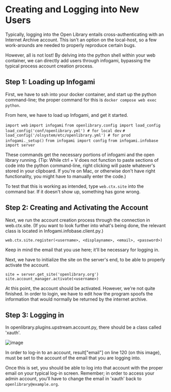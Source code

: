 # Creating and Logging into New Users

Typically, logging into the Open Library entails cross-authenticating with an Internet Archive account. This isn't an option on the local-host, so a few work-arounds are needed to properly reproduce certain bugs. 

However, all is not lost! By delving into the python shell within your web container, we can directly add users through infogami, bypassing the typical process account creation process. 

## Step 1: Loading up Infogami 
First, we have to ssh into your docker container, and start up the python command-line; the proper command for this is `docker compose web exec python`.

From here, we have to load up Infogami, and get it started. 

`import web`
`import infogami`
`from openlibrary.config import load_config`
`load_config('conf/openlibrary.yml') # for local dev`
`# load_config('/olsystem/etc/openlibrary.yml') # for prod`
`infogami._setup()`
`from infogami import config`
`from infogami.infobase import server`

These commands get the necessary portions of infogami and the open library running.  (Tip: While ctrl + V does not function to paste sections of code into the python command-line, right clicking will paste whatever's stored in your clipboard. If you're on Mac, or otherwise don't have right functionality, you might have to manually enter the code.)

To test that this is working as intended, type `web.ctx.site` into the command bar. If it doesn't show up, something has gone wrong. 

## Step 2: Creating and Activating the Account

Next, we run the account creation process through the connection in web.ctx.site. (If you want to look further into what's being done, the relevant class is located in Infogami.infobase.client.py.)

`web.ctx.site.register(<username>, <displayname>, <email>, <password>)`

Keep in mind the email that you use here; it'll be necessary for logging in. 

Next, we have to initialize the site on the server's end, to be able to properly activate the account.
 
`site = server.get_site('openlibrary.org')`
`site.account_manager.activate(<username>)`

At this point, the account should be activated. However, we're not quite finished. In order to login, we have to edit how the program spoofs the information that would normally be returned by the internet archive. 

## Step 3: Logging in
In openlibrary.plugins.upstream.account.py, there should be a class called 'xauth'. 

![image](https://github.com/internetarchive/openlibrary/assets/131627264/439fe897-1a09-4914-b2fd-59f5ab9fd95f)

In order to log-in to an account,  result["email"] on line 120 (on this image), must be set to the account of the email that you are logging into. 

Once this is set, you should be able to log into that account with the proper email on your typical log-in screen. Remember; in order to access your admin account, you'll have to change the email in 'xauth' back to `openlibrary@example.org`.